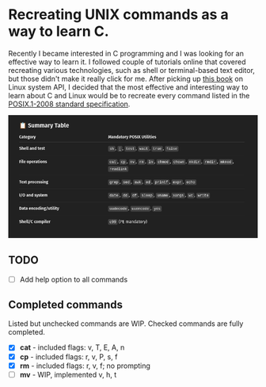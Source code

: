 # Recreating UNIX commands as a way to learn C.

Recently I became interested in C programming and I was looking for an effective way to learn it. I followed couple of tutorials online that covered recreating
various technologies, such as shell or terminal-based text editor, but those didn't make it really click for me. After picking up [this book](https://man7.org/tlpi/index.html) on Linux system API, I decided that the most effective and interesting way to learn about C and Linux would be to recreate every command listed in the [POSIX.1-2008 standard specification](https://pubs.opengroup.org/onlinepubs/9699919799/utilities/V3_chap01.html). 

![POSIX.1-2008 commands listed by the one and only ChatGPT](command_list.png "POSIX.1-2008 commands listed by the one and only ChatGPT")

## TODO

- [ ] Add help option to all commands

## Completed commands

Listed but unchecked commands are WIP. Checked commands are fully completed.

- [X] **cat** - included flags: v, T, E, A, n
- [X] **cp** - included flags: r, v, P, s, f
- [X] **rm** - included flags: r, v, f; no prompting
- [ ] **mv** - WIP, implemented v, h, t 
